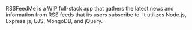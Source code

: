 RSSFeedMe is a WIP full-stack app that gathers the latest news and information from RSS feeds that its users subscribe to. It utilizes Node.js, Express.js, EJS, MongoDB, and jQuery.
